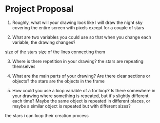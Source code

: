 # Project Proposal

1. Roughly, what will your drawing look like
I will draw the night sky covering the entire screen with pixels except for a couple of stars 

2. What are two variables you could use so that when you change each variable, the drawing changes?

size  of the stars 
size  of the lines connecting them

3. Where is there repetition in your drawing?
the stars are repeating themselves 

4. What are the main parts of your drawing? Are there clear sections or objects?
the stars are the objects in the frame 

5. How could you use a loop variable of a for loop? Is there somewhere in your drawing where something is repeated, but it's slightly different each time? Maybe the same object is repeated in different places, or maybe a similar object is repeated but with different sizes?

the stars i can loop their creation process 
